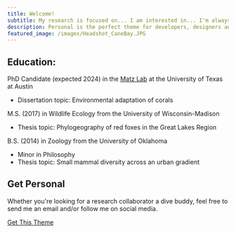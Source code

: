 ```yaml
---
title: Welcome!
subtitle: My research is focused on... I am interested in... I'm always glad to talk about research, increasing DEI in STEM,... 
description: Personal is the perfect theme for developers, designers and other creatives.
featured_image: /images/Headshot_CaneBay.JPG
---
```


## Education:

PhD Candidate (expected 2024) in the [Matz Lab](https://matzlab.weebly.com/) at the University of Texas at Austin
* Dissertation topic: Environmental adaptation of corals

M.S. (2017) in Wildlife Ecology from the University of Wisconsin-Madison
* Thesis topic: Phylogeography of red foxes in the Great Lakes Region

B.S. (2014) in Zoology from the University of Oklahoma
* Minor in Philosophy
* Thesis topic: Small mammal diversity across an urban gradient


## Get Personal

Whether you're looking for a research collaborator a dive buddy, feel free to send me an email and/or follow me on social media.

<a href="https://jekyllthemes.io/theme/personal-website-jekyll-theme" class="button button--large">Get This Theme</a>

